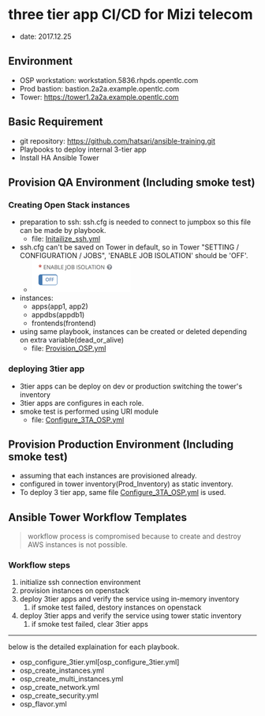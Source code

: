 # three tier app CI/CD for Mizi telecom
- date: 2017.12.25

## Environment
- OSP workstation: workstation.5836.rhpds.opentlc.com
- Prod bastion: bastion.2a2a.example.opentlc.com
- Tower: https://tower1.2a2a.example.opentlc.com

## Basic Requirement
- git repository: https://github.com/hatsari/ansible-training.git
- Playbooks to deploy internal 3-tier app
- Install HA Ansible Tower

## Provision QA Environment (Including smoke test)
### Creating Open Stack instances
- preparation to ssh: ssh.cfg is needed to connect to jumpbox so this file can be made by playbook.
  - file: [Initailize_ssh.yml](Initailize_ssh.yml)
- ssh.cfg can't be saved on Tower in default, so in Tower "SETTING / CONFIGURATION / JOBS", 'ENABLE JOB ISOLATION' should be 'OFF'. 
  - ![disable_job_isolation]( files/1.png )
- instances: 
  - apps(app1, app2)
  - appdbs(appdb1)
  - frontends(frontend)
- using same playbook, instances can be created or deleted depending on extra variable(dead_or_alive)
  - file: [Provision_OSP.yml](Provision_OSP.yml)
### deploying 3tier app
- 3tier apps can be deploy on dev or production switching the tower's inventory
- 3tier apps are configures in each role.
- smoke test is performed using URI module
  - file: [Configure_3TA_OSP.yml](Configure_3TA_OSP.yml)

## Provision Production Environment (Including smoke test)
- assuming that each instances are provisioned already.
- configured in tower inventory(Prod_Inventory) as static inventory.
- To deploy 3 tier app, same file [Configure_3TA_OSP.yml](Configure_3TA_OSP.yml)  is used.

## Ansible Tower Workflow Templates
  > workflow process is compromised because to create and destroy AWS instances is not possible.
### Workflow steps
  1. initialize ssh connection environment
  1. provision instances on openstack
  1. deploy 3tier apps and verify the service using in-memory inventory
	 1. if smoke test failed, destory instances on openstack
  1. deploy 3tier apps and verify the service using tower static inventory
     1. if smoke test failed, clear 3tier apps 

-----
below is the detailed explaination for each playbook.

- osp_configure_3tier.yml[osp_configure_3tier.yml]
- osp_create_instances.yml
- osp_create_multi_instances.yml
- osp_create_network.yml
- osp_create_security.yml 
- osp_flavor.yml
